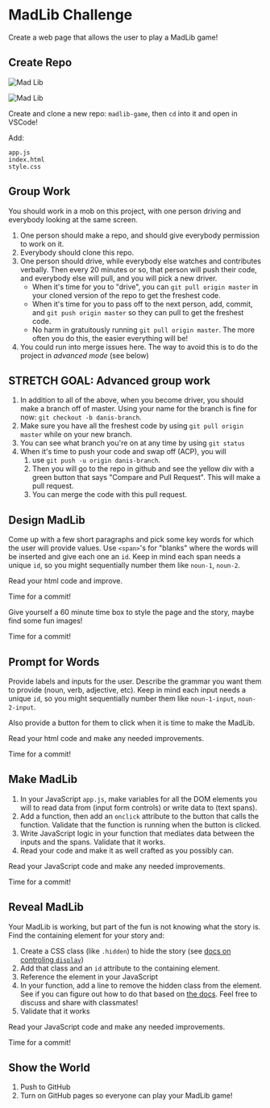 MadLib Challenge
===

Create a web page that allows the user to play a MadLib game!

## Create Repo

![Mad Lib](./madlib1.png)

![Mad Lib](./madlib2.png)

Create and clone a new repo: `madlib-game`, then `cd` into it and open in VSCode!

Add:

```
app.js
index.html
style.css
```

## Group Work

You should work in a mob on this project, with one person driving and everybody looking at the same screen.

1) One person should make a repo, and should give everybody permission to work on it.
1) Everybody should clone this repo.
1) One person should drive,  while everybody else watches and contributes verbally. Then every 20 minutes or so, that person will push their code, and everybody else will pull, and you will pick a new driver.
    - When it's time for you to "drive", you can `git pull origin master` in your cloned version of the repo to get the freshest code. 
    - When it's time for you to pass off to the next person, add, commit, and `git push origin master` so they can pull to get the freshest code.
    - No harm in gratuitously running `git pull origin master`. The more often you do this, the easier everything will be!
1) You could run into merge issues here. The way to avoid this is to do the project in _advanced mode_ (see below)

## STRETCH GOAL: Advanced group work
1) In addition to all of the above, when you become driver, you should make a branch off of master. Using your name for the branch is fine for now: `git checkout -b danis-branch`.
1) Make sure you have all the freshest code by using `git pull origin master` while on your new branch.
1) You can see what branch you're on at any time by using `git status`
1) When it's time to push your code and swap off (ACP), you will
    1)  use `git push -u origin danis-branch`.
    1) Then you will go to the repo in github and see the yellow div with a green button that says "Compare and Pull Request". This will make a pull request.
    1) You can merge the code with this pull request.

## Design MadLib

Come up with a few short paragraphs and pick some key words for which the user will provide values. Use `<span>`'s for "blanks" where the words will be inserted and give each one an `id`. Keep in mind each span needs a unique `id`, so you might sequentially number them like `noun-1`, `noun-2`. 

Read your html code and improve.

Time for a commit!

Give yourself a 60 minute time box to style the page and the story, maybe find some fun images! 

Time for a commit!

## Prompt for Words

Provide labels and inputs for the user. Describe the grammar you want them to provide (noun, verb, adjective, etc). Keep in mind each input needs a unique `id`, so you might sequentially number them like `noun-1-input`, `noun-2-input`.

Also provide a button for them to click when it is time to make the MadLib. 

Read your html code and make any needed improvements.

Time for a commit!

## Make MadLib

1. In your JavaScript `app.js`, make variables for all the DOM elements you will
to read data from (input form controls) or write data to (text spans).
2. Add a function, then add an `onclick` attribute to the button that calls the function. Validate that the function is running when the button is clicked.
3. Write JavaScript logic in your function that mediates data between the inputs and the spans. Validate that it works.
4. Read your code and make it as well crafted as you possibly can.

Read your JavaScript code and make any needed improvements.

Time for a commit!

## Reveal MadLib

Your MadLib is working, but part of the fun is not knowing what the story is. Find the containing element for your story and:
1. Create a CSS class (like `.hidden`) to hide the story (see [docs on controling `display`](https://developer.mozilla.org/en-US/docs/Web/CSS/display))
1. Add that class and an `id` attribute to the containing element.
1. Reference the element in your JavaScript
1. In your function, add a line to remove the hidden class from the element. See if you can figure out how to do that based on [the docs](https://developer.mozilla.org/en-US/docs/Web/API/Element/classList). Feel free to discuss and share with classmates!
1. Validate that it works

Read your JavaScript code and make any needed improvements.

Time for a commit!

## Show the World

1. Push to GitHub
1. Turn on GitHub pages so everyone can play your MadLib game!


